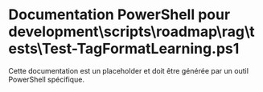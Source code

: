 # Documentation PowerShell pour development\scripts\roadmap\rag\tests\Test-TagFormatLearning.ps1

Cette documentation est un placeholder et doit être générée par un outil PowerShell spécifique.
